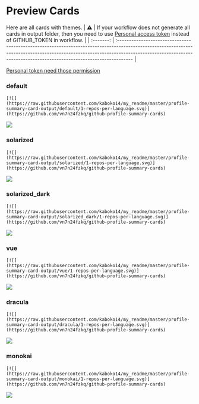 
# Preview Cards

Here are all cards with themes.
| :warning: | If your workflow does not generate all cards in output folder, then you need to use [Personal access token](https://docs.github.com/en/actions/configuring-and-managing-workflows/creating-and-storing-encrypted-secrets) instead of GITHUB_TOKEN in workflow. |
| :-------: | :------------------------------------------------------------------------------------------------------------------------------------------------------------------------------------------------------------------------------------------------ |

[Personal token need those permission](https://github.com/vn7n24fzkq/github-profile-summary-cards/wiki/Personal-access-token-permissions)


### default


```
[![](https://raw.githubusercontent.com/kaboko14/my_readme/master/profile-summary-card-output/default/1-repos-per-language.svg)](https://github.com/vn7n24fzkq/github-profile-summary-cards)
```
![](https://raw.githubusercontent.com/kaboko14/my_readme/master/profile-summary-card-output/default/1-repos-per-language.svg)


### solarized


```
[![](https://raw.githubusercontent.com/kaboko14/my_readme/master/profile-summary-card-output/solarized/1-repos-per-language.svg)](https://github.com/vn7n24fzkq/github-profile-summary-cards)
```
![](https://raw.githubusercontent.com/kaboko14/my_readme/master/profile-summary-card-output/solarized/1-repos-per-language.svg)


### solarized_dark


```
[![](https://raw.githubusercontent.com/kaboko14/my_readme/master/profile-summary-card-output/solarized_dark/1-repos-per-language.svg)](https://github.com/vn7n24fzkq/github-profile-summary-cards)
```
![](https://raw.githubusercontent.com/kaboko14/my_readme/master/profile-summary-card-output/solarized_dark/1-repos-per-language.svg)


### vue


```
[![](https://raw.githubusercontent.com/kaboko14/my_readme/master/profile-summary-card-output/vue/1-repos-per-language.svg)](https://github.com/vn7n24fzkq/github-profile-summary-cards)
```
![](https://raw.githubusercontent.com/kaboko14/my_readme/master/profile-summary-card-output/vue/1-repos-per-language.svg)


### dracula


```
[![](https://raw.githubusercontent.com/kaboko14/my_readme/master/profile-summary-card-output/dracula/1-repos-per-language.svg)](https://github.com/vn7n24fzkq/github-profile-summary-cards)
```
![](https://raw.githubusercontent.com/kaboko14/my_readme/master/profile-summary-card-output/dracula/1-repos-per-language.svg)


### monokai


```
[![](https://raw.githubusercontent.com/kaboko14/my_readme/master/profile-summary-card-output/monokai/1-repos-per-language.svg)](https://github.com/vn7n24fzkq/github-profile-summary-cards)
```
![](https://raw.githubusercontent.com/kaboko14/my_readme/master/profile-summary-card-output/monokai/1-repos-per-language.svg)

